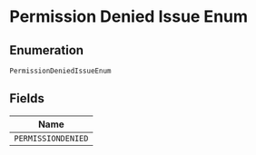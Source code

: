 
# Permission Denied Issue Enum

## Enumeration

`PermissionDeniedIssueEnum`

## Fields

| Name |
|  --- |
| `PERMISSIONDENIED` |


